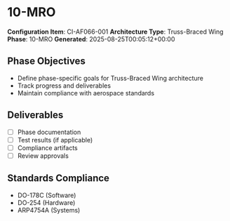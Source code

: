 # 10-MRO

**Configuration Item**: CI-AF066-001
**Architecture Type**: Truss-Braced Wing
**Phase**: 10-MRO
**Generated**: 2025-08-25T00:05:12+00:00

## Phase Objectives
- Define phase-specific goals for Truss-Braced Wing architecture
- Track progress and deliverables
- Maintain compliance with aerospace standards

## Deliverables
- [ ] Phase documentation
- [ ] Test results (if applicable)
- [ ] Compliance artifacts
- [ ] Review approvals

## Standards Compliance
- DO-178C (Software)
- DO-254 (Hardware)
- ARP4754A (Systems)
